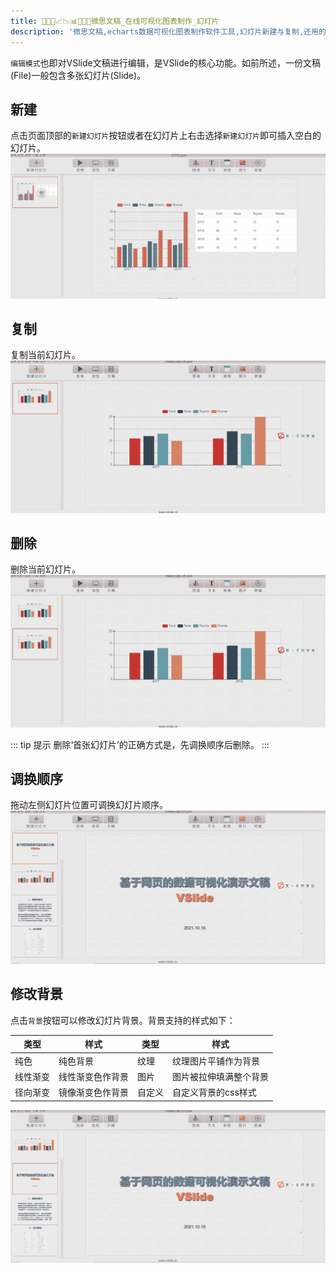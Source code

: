 ```yaml
---
title: 🥉🥇🥈📈📉📊🧡💛💚微思文稿_在线可视化图表制作_幻灯片
description: '微思文稿,echarts数据可视化图表制作软件工具,幻灯片新建与复制,还用的国产PPT软件。'
---
```


`编辑模式`也即对VSlide文稿进行编辑，是VSlide的核心功能。如前所述，一份文稿(File)一般包含多张幻灯片(Slide)。

## 新建
点击页面顶部的`新建幻灯片`按钮或者在幻灯片上右击选择`新建幻灯片`即可插入空白的幻灯片。
![新建](./image/vslide-slide-new.gif)

## 复制
复制当前幻灯片。
![复制](./image/vslide-slide-copy.gif)

## 删除
删除当前幻灯片。
![删除](./image/vslide-slide-delete.gif)

::: tip 提示
删除‘首张幻灯片’的正确方式是，先调换顺序后删除。
:::

## 调换顺序
拖动左侧幻灯片位置可调换幻灯片顺序。
![调换顺序](./image/vslide-slide-exchange.gif)

## 修改背景

点击`背景`按钮可以修改幻灯片背景。背景支持的样式如下：

|类型|样式|类型|样式|
|---|---|---|---|
|纯色|纯色背景|纹理|纹理图片平铺作为背景|
|线性渐变|线性渐变色作背景|图片|图片被拉伸填满整个背景|
|径向渐变|镜像渐变色作背景|自定义|自定义背景的css样式|

![新建](./image/vslide-background.gif)
